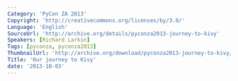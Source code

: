```yaml
---
Category: 'PyCon ZA 2013'
Copyright: 'http://creativecommons.org/licenses/by/3.0/'
Language: 'English'
SourceUrl: 'http://archive.org/details/pyconza2013-journey-to-kivy'
Speakers: [Richard Larkin]
Tags: [pyconza, pyconza2013]
ThumbnailUrl: 'http://archive.org/download/pyconza2013-journey-to-kivy/pyconza2013-journey-to-kivy.thumbs/pyconza2013-journey-to-kivy_000001.jpg'
Title: 'Our journey to Kivy'
date: '2013-10-03'
---
```


